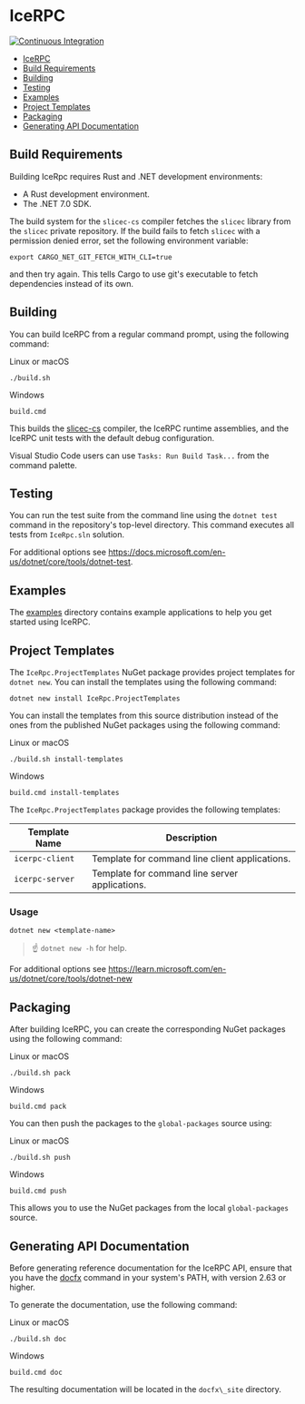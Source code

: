 # IceRPC

[![Continuous Integration](https://github.com/icerpc/icerpc-csharp/actions/workflows/dotnet.yml/badge.svg)](https://github.com/icerpc/icerpc-csharp/actions/workflows/dotnet.yml)

- [IceRPC](#icerpc)
- [Build Requirements](#build-requirements)
- [Building](#building)
- [Testing](#testing)
- [Examples](#examples)
- [Project Templates](#project-templates)
- [Packaging](#packaging)
- [Generating API Documentation](#generating-api-documentation)

## Build Requirements

Building IceRpc requires Rust and .NET development environments:

- A Rust development environment.
- The .NET 7.0 SDK.

The build system for the `slicec-cs` compiler fetches the `slicec` library from the `slicec` private repository. If the
build fails to fetch `slicec` with a permission denied error, set the following environment variable:

```shell
export CARGO_NET_GIT_FETCH_WITH_CLI=true
```

and then try again. This tells Cargo to use git's executable to fetch dependencies instead of its own.

## Building

You can build IceRPC from a regular command prompt, using the following command:

Linux or macOS

```shell
./build.sh
```

Windows

```shell
build.cmd
```

This builds the [slicec-cs](./tools/slicec-cs) compiler, the IceRPC runtime assemblies, and the IceRPC unit tests with
the default debug configuration.

Visual Studio Code users can use `Tasks: Run Build Task...` from the command palette.

## Testing

You can run the test suite from the command line using the `dotnet test` command in the repository's top-level directory.
This command executes all tests from `IceRpc.sln` solution.

For additional options see <https://docs.microsoft.com/en-us/dotnet/core/tools/dotnet-test>.

## Examples

The [examples](./examples) directory contains example applications to help you get started using IceRPC.

## Project Templates

The `IceRpc.ProjectTemplates` NuGet package provides project templates for `dotnet new`. You can install the templates
using the following command:

```shell
dotnet new install IceRpc.ProjectTemplates
```

You can install the templates from this source distribution instead of the ones from the published NuGet packages using
the following command:

Linux or macOS

```shell
./build.sh install-templates
```

Windows

```shell
build.cmd install-templates
```

The `IceRpc.ProjectTemplates` package provides the following templates:

| Template Name      | Description                                    |
| ------------------ | ---------------------------------------------- |
| `icerpc-client`    | Template for command line client applications. |
| `icerpc-server`    | Template for command line server applications. |

### Usage

```shell
dotnet new <template-name>
```

> :point_up: `dotnet new -h` for help.

For additional options see https://learn.microsoft.com/en-us/dotnet/core/tools/dotnet-new

## Packaging

After building IceRPC, you can create the corresponding NuGet packages using the following command:

Linux or macOS

```shell
./build.sh pack
```

Windows

```shell
build.cmd pack
```

You can then push the packages to the `global-packages` source using:

Linux or macOS

```shell
./build.sh push
```

Windows

```shell
build.cmd push
```

This allows you to use the NuGet packages from the local `global-packages` source.

## Generating API Documentation

Before generating reference documentation for the IceRPC API, ensure that you have the [docfx](1) command in your
system's PATH, with version 2.63 or higher.

To generate the documentation, use the following command:

Linux or macOS

```shell
./build.sh doc
```

Windows

```shell
build.cmd doc
```

The resulting documentation will be located in the `docfx\_site` directory.

[1]: https://www.nuget.org/packages/docfx
